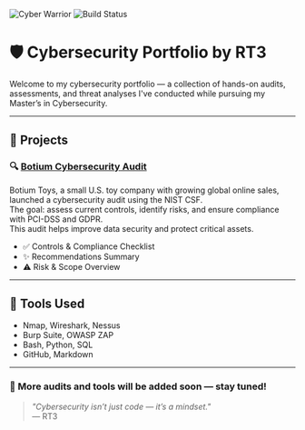 ![Cyber Warrior](https://img.shields.io/badge/Cyber_Warrior-RT3-blue)
![Build Status](https://img.shields.io/badge/build-passing-brightgreen)

# 🛡️ Cybersecurity Portfolio by RT3

Welcome to my cybersecurity portfolio — a collection of hands-on audits, assessments, and threat analyses I've conducted while pursuing my Master’s in Cybersecurity.

---

## 📂 Projects

### 🔍 [Botium Cybersecurity Audit](./Botium-Cybersecurity-Audit/)
Botium Toys, a small U.S. toy company with growing global online sales, launched a cybersecurity audit using the NIST CSF.  
The goal: assess current controls, identify risks, and ensure compliance with PCI-DSS and GDPR.  
This audit helps improve data security and protect critical assets.

- ✅ Controls & Compliance Checklist  
- ✨ Recommendations Summary  
- ⚠️ Risk & Scope Overview  

---

## 🧰 Tools Used
- Nmap, Wireshark, Nessus  
- Burp Suite, OWASP ZAP  
- Bash, Python, SQL  
- GitHub, Markdown  

---

### 🎯 More audits and tools will be added soon — stay tuned!

> _"Cybersecurity isn’t just code — it’s a mindset."_  
> — RT3
